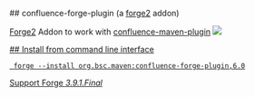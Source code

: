 
## confluence-forge-plugin (a [forge2](http://forge.jboss.org/) addon)

[Forge2](http://forge.jboss.org/) Addon to work with [confluence-maven-plugin](https://github.com/bsorrentino/maven-confluence-plugin)
<a href="http://search.maven.org/#search%7Cga%7C1%7Ca%3A%22confluence-forge-plugin%22"><img src="https://img.shields.io/maven-central/v/org.bsc.maven/confluence-forge-plugin.svg">

## Install from command line interface

` forge --install org.bsc.maven:confluence-forge-plugin,6.0`

Support Forge *3.9.1.Final*
